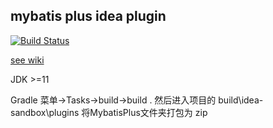 ## mybatis plus idea plugin



[![Build Status](https://travis-ci.org/kana112233/mybatis-plus-plugin.svg?branch=dev)](https://travis-ci.org/kana112233/mybatis-plus-plugin)


[see wiki](https://github.com/kana112233/mybatis-plus-plugin/wiki)

JDK >=11

Gradle 菜单->Tasks->build->build .
然后进入项目的 build\idea-sandbox\plugins
将MybatisPlus文件夹打包为 zip

